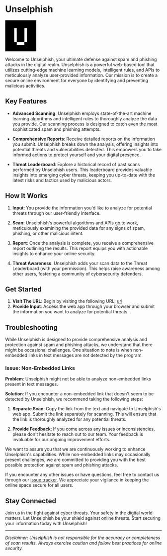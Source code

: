 # Unselphish

![Unselphish Logo](https://github.com/AASStechclub2324/unselphish/blob/main/static/logo.png)

Welcome to Unselphish, your ultimate defense against spam and phishing attacks in the digital realm. Unselphish is a powerful web-based tool that utilizes cutting-edge machine learning models, intelligent rules, and APIs to meticulously analyze user-provided information. Our mission is to create a secure online environment for everyone by identifying and preventing malicious activities.

## Key Features

- **Advanced Scanning**: Unselphish employs state-of-the-art machine learning algorithms and intelligent rules to thoroughly analyze the data you provide. Our scanning process is designed to catch even the most sophisticated spam and phishing attempts.

- **Comprehensive Reports**: Receive detailed reports on the information you submit. Unselphish breaks down the analysis, offering insights into potential threats and vulnerabilities detected. This empowers you to take informed actions to protect yourself and your digital presence.

- **Threat Leaderboard**: Explore a historical record of past scans performed by Unselphish users. This leaderboard provides valuable insights into emerging cyber threats, keeping you up-to-date with the latest risks and tactics used by malicious actors.

## How It Works

1. **Input**: You provide the information you'd like to analyze for potential threats through our user-friendly interface.

2. **Scan**: Unselphish's powerful algorithms and APIs go to work, meticulously examining the provided data for any signs of spam, phishing, or other malicious intent.

3. **Report**: Once the analysis is complete, you receive a comprehensive report outlining the results. This report equips you with actionable insights to enhance your online security.

4. **Threat Awareness**: Unselphish adds your scan data to the Threat Leaderboard (with your permission). This helps raise awareness among other users, fostering a community of cybersecurity defenders.

## Get Started

1. **Visit The URL**: Begin by visiting the following URL: [url](https://unselphish.onrender.com)
2. **Provide Input**: Access the web app through your browser and submit the information you want to analyze for potential threats.

## Troubleshooting

While Unselphish is designed to provide comprehensive analysis and protection against spam and phishing attacks, we understand that there might be occasional challenges. One situation to note is when non-embedded links in text messages are not detected by the program.

### Issue: Non-Embedded Links

**Problem**: Unselphish might not be able to analyze non-embedded links present in text messages.

**Solution**: If you encounter a non-embedded link that doesn't seem to be detected by Unselphish, we recommend taking the following steps:

1. **Separate Scan**: Copy the link from the text and navigate to Unselphish's web app. Submit the link separately for scanning. This will ensure that the link is thoroughly analyzed for any potential threats.

2. **Provide Feedback**: If you come across any issues or inconsistencies, please don't hesitate to reach out to our team. Your feedback is invaluable for our ongoing improvement efforts.

We want to assure you that we are continuously working to enhance Unselphish's capabilities. While non-embedded links may occasionally present challenges, we are committed to providing you with the best possible protection against spam and phishing attacks.

If you encounter any other issues or have questions, feel free to contact us through our [issue tracker](https://github.com/AASStechclub2324/unselphish/issues). We appreciate your vigilance in keeping the online space secure for all users.

## Stay Connected

Join us in the fight against cyber threats. Your safety in the digital world matters. Let Unselphish be your shield against online threats. Start securing your information today with Unselphish!

---

*Disclaimer: Unselphish is not responsible for the accuracy or completeness of scan results. Always exercise caution and follow best practices for online security.*


